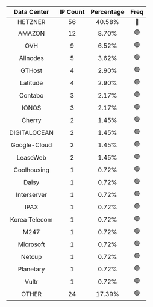 | Data Center | IP Count | Percentage | Freq |
|:------------:|:--------:|:-----------:|:-----:|
| HETZNER | 56 | 40.58% | 🔴 |
| AMAZON | 12 | 8.70% | 🟢 |
| OVH | 9 | 6.52% | 🟢 |
| Allnodes | 5 | 3.62% | 🟢 |
| GTHost | 4 | 2.90% | 🟢 |
| Latitude | 4 | 2.90% | 🟢 |
| Contabo | 3 | 2.17% | 🟢 |
| IONOS | 3 | 2.17% | 🟢 |
| Cherry | 2 | 1.45% | 🟢 |
| DIGITALOCEAN | 2 | 1.45% | 🟢 |
| Google-Cloud | 2 | 1.45% | 🟢 |
| LeaseWeb | 2 | 1.45% | 🟢 |
| Coolhousing | 1 | 0.72% | 🟢 |
| Daisy | 1 | 0.72% | 🟢 |
| Interserver | 1 | 0.72% | 🟢 |
| IPAX | 1 | 0.72% | 🟢 |
| Korea Telecom | 1 | 0.72% | 🟢 |
| M247 | 1 | 0.72% | 🟢 |
| Microsoft | 1 | 0.72% | 🟢 |
| Netcup | 1 | 0.72% | 🟢 |
| Planetary | 1 | 0.72% | 🟢 |
| Vultr | 1 | 0.72% | 🟢 |
| OTHER | 24 | 17.39% | 🟢 |